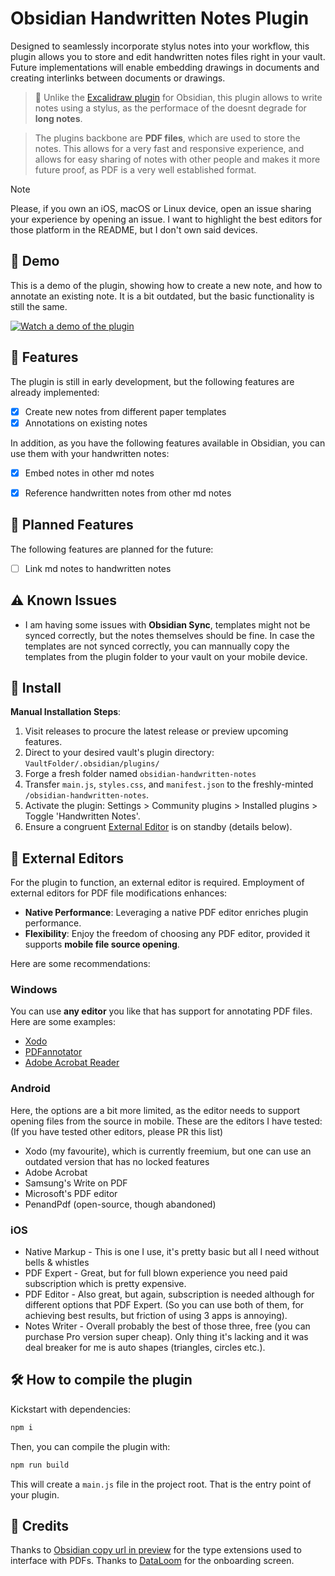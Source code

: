 # Obsidian Handwritten Notes Plugin

Designed to seamlessly incorporate stylus notes into your workflow, this plugin allows you to store and edit handwritten notes files right in your vault. Future implementations will enable embedding drawings in documents and creating interlinks between documents or drawings.

> 🔗 Unlike the [Excalidraw plugin](https://github.com/zsviczian/obsidian-excalidraw-plugin/) for Obsidian, this plugin allows to write notes using a stylus, as the performace of the doesnt degrade for **long notes**.

> The plugins backbone are **PDF files**, which are used to store the notes. This allows for a very fast and responsive experience, and allows for easy sharing of notes with other people and makes it more future proof, as PDF is a very well established format.

> [!NOTE]
> Please, if you own an iOS, macOS or Linux device, open an issue sharing your experience by opening an issue. I want to highlight the best editors for those platform in the README, but I don't own said devices.

## 🎥 Demo

This is a demo of the plugin, showing how to create a new note, and how to annotate an existing note. It is a bit outdated, but the basic functionality is still the same.

[![Watch a demo of the plugin](https://img.youtube.com/vi/dkdKeCJzVQA/default.jpg)](https://youtu.be/dkdKeCJzVQA)

## 🚀 Features

The plugin is still in early development, but the following features are already implemented:

- [x] Create new notes from different paper templates
- [x] Annotations on existing notes

In addition, as you have the following features available in Obsidian, you can use them with your handwritten notes:

- [x] Embed notes in other md notes
- [x] Reference handwritten notes from other md notes


## 📅 Planned Features

The following features are planned for the future:

- [ ] Link md notes to handwritten notes

## ⚠️ Known Issues

- I am having some issues with **Obsidian Sync**, templates might not be synced correctly, but the notes themselves should be fine.
  In case the templates are not synced correctly, you can mannually copy the templates from the plugin folder to your vault on your mobile device.

## 🔧 Install

**Manual Installation Steps**:

1. Visit releases to procure the latest release or preview upcoming features.
2. Direct to your desired vault's plugin directory: `VaultFolder/.obsidian/plugins/`
3. Forge a fresh folder named `obsidian-handwritten-notes`
4. Transfer `main.js`, `styles.css`, and `manifest.json` to the freshly-minted `/obsidian-handwritten-notes`.
5. Activate the plugin: Settings > Community plugins > Installed plugins > Toggle 'Handwritten Notes'.
6. Ensure a congruent [External Editor](#external-editors) is on standby (details below).

## 📑 External Editors

For the plugin to function, an external editor is required.
Employment of external editors for PDF file modifications enhances:

- **Native Performance**: Leveraging a native PDF editor enriches plugin performance.
- **Flexibility**: Enjoy the freedom of choosing any PDF editor, provided it supports **mobile file source opening**.

Here are some recommendations:

### Windows

You can use **any editor** you like that has support for annotating PDF files.
Here are some examples:

- [Xodo](https://www.xodo.com/app/)
- [PDFannotator](https://www.pdfannotator.com/en/)
- [Adobe Acrobat Reader](https://acrobat.adobe.com/us/en/acrobat/pdf-reader.html)

### Android

Here, the options are a bit more limited, as the editor needs to support opening files from the source in mobile.
These are the editors I have tested: (If you have tested other editors, please PR this list)

- Xodo (my favourite), which is currently freemium, but one can use an outdated version that has no locked features
- Adobe Acrobat
- Samsung's Write on PDF
- Microsoft's PDF editor
- PenandPdf (open-source, though abandoned)

### iOS

- Native Markup - This is one I use, it's pretty basic but all I need without bells & whistles
- PDF Expert - Great, but for full blown experience you need paid subscription which is pretty expensive.
- PDF Editor - Also great, but again, subscription is needed although for different options that PDF Expert. (So you can use both of them, for achieving best results, but friction of using 3 apps is annoying).
- Notes Writer - Overall probably the best of those three, free (you can purchase Pro version super cheap). Only thing it's lacking and it was deal breaker for me is auto shapes (triangles, circles etc.).

## 🛠️ How to compile the plugin

Kickstart with dependencies:

```bash
npm i
```

Then, you can compile the plugin with:

```bash
npm run build
```

This will create a `main.js` file in the project root. That is the entry point of your plugin.

## 🙏 Credits

Thanks to [Obsidian copy url in preview](https://github.com/NomarCub/obsidian-copy-url-in-preview) for the type extensions used to interface with PDFs.
Thanks to [DataLoom](https://github.com/trey-wallis/obsidian-dataloom) for the onboarding screen.
